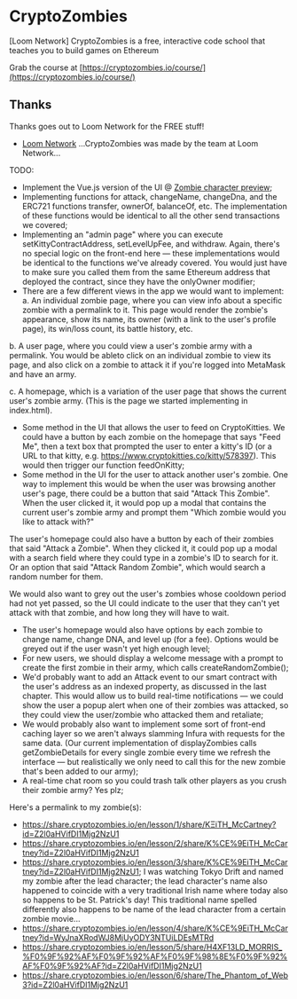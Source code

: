 # CryptoZombies
[Loom Network] CryptoZombies is a free, interactive code school that teaches you to build games on Ethereum

Grab the course at [https://cryptozombies.io/course/](https://cryptozombies.io/course/)

## Thanks

Thanks goes out to Loom Network for the FREE stuff!

* [Loom Network](https://loomx.io/) ...CryptoZombies was made by the team at Loom Network...

TODO:

* Implement the Vue.js version of the UI @ [Zombie character preview](https://github.com/loomnetwork/zombie-char-component);
* Implementing functions for attack, changeName, changeDna, and the ERC721 functions transfer, ownerOf, balanceOf, etc. The implementation of these functions would be identical to all the other send transactions we covered;
* Implementing an "admin page" where you can execute setKittyContractAddress, setLevelUpFee, and withdraw. Again, there's no special logic on the front-end here — these implementations would be identical to the functions we've already covered. You would just have to make sure you called them from the same Ethereum address that deployed the contract, since they have the onlyOwner modifier;
* There are a few different views in the app we would want to implement:
a. An individual zombie page, where you can view info about a specific zombie with a permalink to it. This page would render the zombie's appearance, show its name, its owner (with a link to the user's profile page), its win/loss count, its battle history, etc.

b. A user page, where you could view a user's zombie army with a permalink. You would be ableto click on an individual zombie to view its page, and also click on a zombie to attack it if you're logged into MetaMask and have an army.

c. A homepage, which is a variation of the user page that shows the current user's zombie army. (This is the page we started implementing in index.html).

* Some method in the UI that allows the user to feed on CryptoKitties. We could have a button by each zombie on the homepage that says "Feed Me", then a text box that prompted the user to enter a kitty's ID (or a URL to that kitty, e.g. https://www.cryptokitties.co/kitty/578397). This would then trigger our function feedOnKitty;
* Some method in the UI for the user to attack another user's zombie.
One way to implement this would be when the user was browsing another user's page, there could be a button that said "Attack This Zombie". When the user clicked it, it would pop up a modal that contains the current user's zombie army and prompt them "Which zombie would you like to attack with?"

The user's homepage could also have a button by each of their zombies that said "Attack a Zombie". When they clicked it, it could pop up a modal with a search field where they could type in a zombie's ID to search for it. Or an option that said "Attack Random Zombie", which would search a random number for them.

We would also want to grey out the user's zombies whose cooldown period had not yet passed, so the UI could indicate to the user that they can't yet attack with that zombie, and how long they will have to wait.

* The user's homepage would also have options by each zombie to change name, change DNA, and level up (for a fee). Options would be greyed out if the user wasn't yet high enough level;
* For new users, we should display a welcome message with a prompt to create the first zombie in their army, which calls createRandomZombie();
* We'd probably want to add an Attack event to our smart contract with the user's address as an indexed property, as discussed in the last chapter. This would allow us to build real-time notifications — we could show the user a popup alert when one of their zombies was attacked, so they could view the user/zombie who attacked them and retaliate;
* We would probably also want to implement some sort of front-end caching layer so we aren't always slamming Infura with requests for the same data. (Our current implementation of displayZombies calls getZombieDetails for every single zombie every time we refresh the interface — but realistically we only need to call this for the new zombie that's been added to our army);
* A real-time chat room so you could trash talk other players as you crush their zombie army? Yes plz;

Here's a permalink to my zombie(s):

* https://share.cryptozombies.io/en/lesson/1/share/KΞiTH_McCartney?id=Z2l0aHVifDI1Mjg2NzU1
* https://share.cryptozombies.io/en/lesson/2/share/K%CE%9EiTH_McCartney?id=Z2l0aHVifDI1Mjg2NzU1
* https://share.cryptozombies.io/en/lesson/3/share/K%CE%9EiTH_McCartney?id=Z2l0aHVifDI1Mjg2NzU1; I was watching Tokyo Drift and named my zombie after the lead character; the lead character's name also happened to coincide with a very traditional Irish name where today also so happens to be St. Patrick's day! This traditional name spelled differently also happens to be name of the lead character from a certain zombie movie...
* https://share.cryptozombies.io/en/lesson/4/share/K%CE%9EiTH_McCartney?id=WyJnaXRodWJ8MjUyODY3NTUiLDEsMTRd
* https://share.cryptozombies.io/en/lesson/5/share/H4XF13LD_MORRIS_%F0%9F%92%AF%F0%9F%92%AF%F0%9F%98%8E%F0%9F%92%AF%F0%9F%92%AF?id=Z2l0aHVifDI1Mjg2NzU1
* https://share.cryptozombies.io/en/lesson/6/share/The_Phantom_of_Web3?id=Z2l0aHVifDI1Mjg2NzU1
